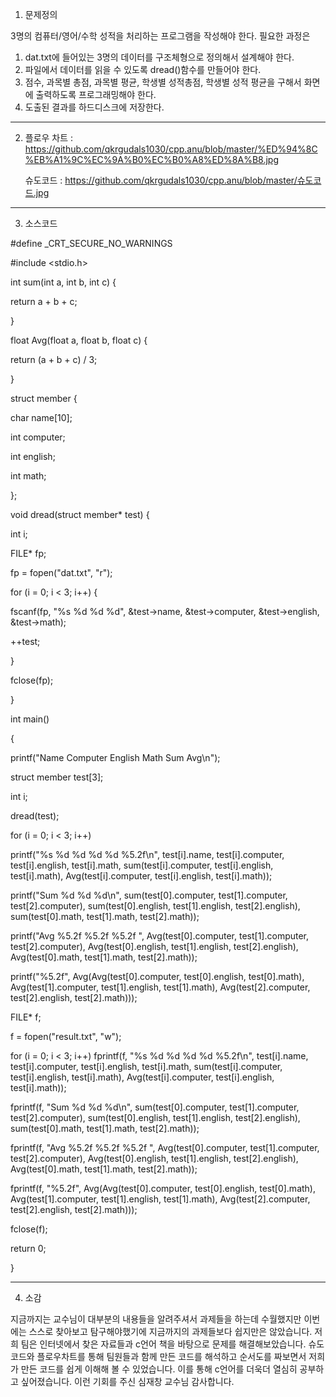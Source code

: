 1. 문제정의

3명의 컴퓨터/영어/수학 성적을 처리하는 프로그램을 작성해야 한다. 필요한 과정은 
  1) dat.txt에 들어있는 3명의 데이터를 구조체형으로 정의해서 설계해야 한다.
  2) 파일에서 데이터를 읽을 수 있도록 dread()함수를 만들어야 한다.
  3) 점수, 과목별 총점, 과목별 평균, 학생별 성적총점, 학생별 성적 평균을 구해서 화면에 출력하도록 프로그래밍해야 한다.
  4) 도출된 결과를 하드디스크에 저장한다.
--------------------------------------------------------------------------------------------------------

2. 플로우 차트 : https://github.com/qkrgudals1030/cpp.anu/blob/master/%ED%94%8C%EB%A1%9C%EC%9A%B0%EC%B0%A8%ED%8A%B8.jpg

   슈도코드 : https://github.com/qkrgudals1030/cpp.anu/blob/master/슈도코드.jpg

--------------------------------------------------------------------------------------------------------

3. 소스코드

#define _CRT_SECURE_NO_WARNINGS

#include <stdio.h>

int sum(int a, int b, int c) {

return a + b + c;

}

float Avg(float a, float b, float c) {

return (a + b + c) / 3;

}

struct member {

char name[10];

int computer;

int english;

int math;

};

void dread(struct member* test) {

int i;

FILE* fp;

fp = fopen("dat.txt", "r");

for (i = 0; i < 3; i++) {

fscanf(fp, "%s %d %d %d", &test->name, &test->computer, &test->english, &test->math);

++test;

}

fclose(fp);

}

int main()

{

printf("Name Computer English Math Sum Avg\n");

struct member test[3];

int i;

dread(test);

for (i = 0; i < 3; i++)

printf("%s %d %d %d %d %5.2f\n", test[i].name, test[i].computer, test[i].english, test[i].math, sum(test[i].computer, test[i].english, test[i].math), Avg(test[i].computer, test[i].english, test[i].math));

printf("Sum %d %d %d\n", sum(test[0].computer, test[1].computer, test[2].computer), sum(test[0].english, test[1].english, test[2].english), sum(test[0].math, test[1].math, test[2].math));

printf("Avg %5.2f %5.2f %5.2f ", Avg(test[0].computer, test[1].computer, test[2].computer), Avg(test[0].english, test[1].english, test[2].english), Avg(test[0].math, test[1].math, test[2].math));

printf("%5.2f", Avg(Avg(test[0].computer, test[0].english, test[0].math), Avg(test[1].computer, test[1].english, test[1].math), Avg(test[2].computer, test[2].english, test[2].math)));

FILE* f;

f = fopen("result.txt", "w");

for (i = 0; i < 3; i++)
fprintf(f, "%s %d %d %d %d %5.2f\n", test[i].name, test[i].computer, test[i].english, test[i].math, sum(test[i].computer, test[i].english, test[i].math), Avg(test[i].computer, test[i].english, test[i].math));

fprintf(f, "Sum %d %d %d\n", sum(test[0].computer, test[1].computer, test[2].computer), sum(test[0].english, test[1].english, test[2].english), sum(test[0].math, test[1].math, test[2].math));

fprintf(f, "Avg %5.2f %5.2f %5.2f ", Avg(test[0].computer, test[1].computer, test[2].computer), Avg(test[0].english, test[1].english, test[2].english), Avg(test[0].math, test[1].math, test[2].math));

fprintf(f, "%5.2f", Avg(Avg(test[0].computer, test[0].english, test[0].math), Avg(test[1].computer, test[1].english, test[1].math), Avg(test[2].computer, test[2].english, test[2].math)));

fclose(f);

return 0;

}

------------------------------------------------------------------------------------------------------------------------

4. 소감

지금까지는 교수님이 대부분의 내용들을 알려주셔서 과제들을 하는데 수월했지만 이번에는 스스로 찾아보고 탐구해야했기에 지금까지의 과제들보다 쉽지만은 않았습니다. 저희 팀은 인터넷에서 찾은 자료들과 c언어 책을 바탕으로 문제를 해결해보았습니다. 슈도코드와 플로우차트를 통해 팀원들과 함께 만든 코드를 해석하고 순서도를 짜보면서 저희가 만든 코드를 쉽게 이해해 볼 수 있었습니다. 이를 통해 c언어를 더욱더 열심히 공부하고 싶어졌습니다. 이런 기회를 주신 심재창 교수님 감사합니다.


